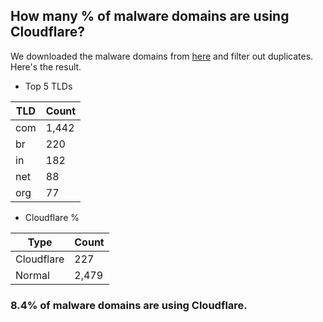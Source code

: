 ## How many % of malware domains are using Cloudflare?


We downloaded the malware domains from [here](https://urlhaus.abuse.ch) and filter out duplicates.
Here's the result.


[//]: # (start replacement)


- Top 5 TLDs

| TLD | Count |
| --- | --- |
| com | 1,442 |
| br | 220 |
| in | 182 |
| net | 88 |
| org | 77 |


- Cloudflare %

| Type | Count |
| --- | --- |
| Cloudflare | 227 |
| Normal | 2,479 |


### 8.4% of malware domains are using Cloudflare.